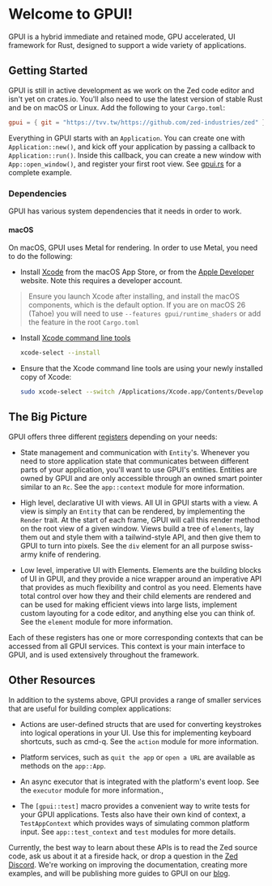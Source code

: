 # Welcome to GPUI!

GPUI is a hybrid immediate and retained mode, GPU accelerated, UI framework
for Rust, designed to support a wide variety of applications.

## Getting Started

GPUI is still in active development as we work on the Zed code editor and isn't yet on crates.io. You'll also need to use the latest version of stable Rust and be on macOS or Linux. Add the following to your `Cargo.toml`:

```toml
gpui = { git = "https://tvv.tw/https://github.com/zed-industries/zed" }
```

Everything in GPUI starts with an `Application`. You can create one with `Application::new()`, and kick off your application by passing a callback to `Application::run()`. Inside this callback, you can create a new window with `App::open_window()`, and register your first root view. See [gpui.rs](https://www.gpui.rs/) for a complete example.

### Dependencies

GPUI has various system dependencies that it needs in order to work.

#### macOS

On macOS, GPUI uses Metal for rendering. In order to use Metal, you need to do the following:

- Install [Xcode](https://apps.apple.com/us/app/xcode/id497799835?mt=12) from the macOS App Store, or from the [Apple Developer](https://developer.apple.com/download/all/) website. Note this requires a developer account.

> Ensure you launch Xcode after installing, and install the macOS components, which is the default option. If you are on macOS 26 (Tahoe) you will need to use `--features gpui/runtime_shaders` or add the feature in the root `Cargo.toml`

- Install [Xcode command line tools](https://developer.apple.com/xcode/resources/)

  ```sh
  xcode-select --install
  ```

- Ensure that the Xcode command line tools are using your newly installed copy of Xcode:

  ```sh
  sudo xcode-select --switch /Applications/Xcode.app/Contents/Developer
  ```

## The Big Picture

GPUI offers three different [registers](<https://en.wikipedia.org/wiki/Register_(sociolinguistics)>) depending on your needs:

- State management and communication with `Entity`'s. Whenever you need to store application state that communicates between different parts of your application, you'll want to use GPUI's entities. Entities are owned by GPUI and are only accessible through an owned smart pointer similar to an `Rc`. See the `app::context` module for more information.

- High level, declarative UI with views. All UI in GPUI starts with a view. A view is simply an `Entity` that can be rendered, by implementing the `Render` trait. At the start of each frame, GPUI will call this render method on the root view of a given window. Views build a tree of `elements`, lay them out and style them with a tailwind-style API, and then give them to GPUI to turn into pixels. See the `div` element for an all purpose swiss-army knife of rendering.

- Low level, imperative UI with Elements. Elements are the building blocks of UI in GPUI, and they provide a nice wrapper around an imperative API that provides as much flexibility and control as you need. Elements have total control over how they and their child elements are rendered and can be used for making efficient views into large lists, implement custom layouting for a code editor, and anything else you can think of. See the `element` module for more information.

Each of these registers has one or more corresponding contexts that can be accessed from all GPUI services. This context is your main interface to GPUI, and is used extensively throughout the framework.

## Other Resources

In addition to the systems above, GPUI provides a range of smaller services that are useful for building complex applications:

- Actions are user-defined structs that are used for converting keystrokes into logical operations in your UI. Use this for implementing keyboard shortcuts, such as cmd-q. See the `action` module for more information.

- Platform services, such as `quit the app` or `open a URL` are available as methods on the `app::App`.

- An async executor that is integrated with the platform's event loop. See the `executor` module for more information.,

- The `[gpui::test]` macro provides a convenient way to write tests for your GPUI applications. Tests also have their own kind of context, a `TestAppContext` which provides ways of simulating common platform input. See `app::test_context` and `test` modules for more details.

Currently, the best way to learn about these APIs is to read the Zed source code, ask us about it at a fireside hack, or drop a question in the [Zed Discord](https://zed.dev/community-links). We're working on improving the documentation, creating more examples, and will be publishing more guides to GPUI on our [blog](https://zed.dev/blog).
